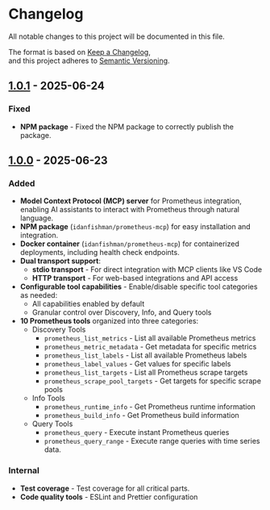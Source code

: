 # Changelog

All notable changes to this project will be documented in this file.

The format is based on [Keep a Changelog](https://keepachangelog.com/en/1.0.0/),  
and this project adheres to [Semantic Versioning](https://semver.org/spec/v2.0.0.html).

## [1.0.1](https://github.com/idanfishman/prometheus-mcp/releases/tag/v1.0.1) - 2025-06-24

### Fixed

- **NPM package** - Fixed the NPM package to correctly publish the package.

## [1.0.0](https://github.com/idanfishman/prometheus-mcp/releases/tag/v1.0.0) - 2025-06-23

### Added

- **Model Context Protocol (MCP) server** for Prometheus integration, enabling AI
  assistants to interact with Prometheus through natural language.
- **NPM package** (`idanfishman/prometheus-mcp`) for easy installation and integration.
- **Docker container** (`idanfishman/prometheus-mcp`) for containerized deployments,
  including health check endpoints.
- **Dual transport support**:
  - **stdio transport** - For direct integration with MCP clients like VS Code
  - **HTTP transport** - For web-based integrations and API access
- **Configurable tool capabilities** - Enable/disable specific tool categories as
  needed:
  - All capabilities enabled by default
  - Granular control over Discovery, Info, and Query tools
- **10 Prometheus tools** organized into three categories:
  - Discovery Tools
    - `prometheus_list_metrics` - List all available Prometheus metrics
    - `prometheus_metric_metadata` - Get metadata for specific metrics
    - `prometheus_list_labels` - List all available Prometheus labels
    - `prometheus_label_values` - Get values for specific labels
    - `prometheus_list_targets` - List all Prometheus scrape targets
    - `prometheus_scrape_pool_targets` - Get targets for specific scrape pools
  - Info Tools
    - `prometheus_runtime_info` - Get Prometheus runtime information
    - `prometheus_build_info` - Get Prometheus build information
  - Query Tools
    - `prometheus_query` - Execute instant Prometheus queries
    - `prometheus_query_range` - Execute range queries with time series data.

### Internal

- **Test coverage** - Test coverage for all critical parts.
- **Code quality tools** - ESLint and Prettier configuration
